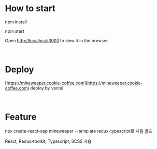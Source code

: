 # How to start
npm install

npm start

Open [http://localhost:3000](http://localhost:3000) to view it in the browser.

<br />

# Deploy
[https://mineweeper.cookie-coffee.com](https://mineweeper.cookie-coffee.com) deploy by vercel

<br />

# Feature
npx create-react-app mineweeper --template redux-typescript로 처음 빌드

React, Redux-toolkit, Typescript, SCSS 사용
